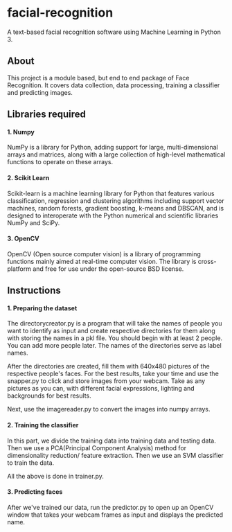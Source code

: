 # facial-recognition
A text-based facial recognition software using Machine Learning in Python 3. 
## About
This project is a module based, but end to end package of Face Recognition. It covers data collection, data processing, training a classifier and predicting images.

## Libraries required
#### 1. Numpy
NumPy is a library for Python, adding support for large, multi-dimensional arrays and matrices, along with a large collection of high-level mathematical functions to operate on these arrays.
#### 2. Scikit Learn
Scikit-learn is a machine learning library for Python that features various classification, regression and clustering algorithms including support vector machines, random forests, gradient boosting, k-means and DBSCAN, and is designed to interoperate with the Python numerical and scientific libraries NumPy and SciPy.
#### 3. OpenCV
OpenCV (Open source computer vision) is a library of programming functions mainly aimed at real-time computer vision. The library is cross-platform and free for use under the open-source BSD license.

## Instructions
#### 1. Preparing the dataset
The directorycreator.py is a program that will take the names of people you want to identify as input and create respective directories for them along with storing the names in a pkl file. You should begin with at least 2 people. You can add more people later. The names of the directories serve as label names.

After the directories are created, fill them with 640x480 pictures of the respective people's faces. For the best results, take your time and use the snapper.py to click and store images from your webcam. Take as any pictures as you can, with different facial expressions, lighting and backgrounds for best results.

Next, use the imagereader.py to convert the images into numpy arrays.

#### 2. Training the classifier
In this part, we divide the training data into training data and testing data. Then we use a PCA(Principal Component Analysis) method for dimensionality reduction/ feature extraction. Then we use an SVM classifier to train the data.

All the above is done in trainer.py.

#### 3. Predicting faces
After we've trained our data, run the predictor.py to open up an OpenCV window that takes your webcam frames as input and displays the predicted name.
